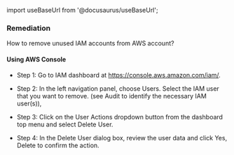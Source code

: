 import useBaseUrl from '@docusaurus/useBaseUrl';

### Remediation
How to remove unused IAM accounts from AWS account?

#### Using AWS Console

- Step 1: Go to IAM dashboard at https://console.aws.amazon.com/iam/.

- Step 2: In the left navigation panel, choose Users. Select the IAM user that you want to remove.
	(see Audit to identify the necessary IAM user(s)),

- Step 3: Click on the User Actions dropdown button from the dashboard top menu and select Delete User.

- Step 4: In the Delete User dialog box, review the user data and click Yes, Delete to confirm the action.